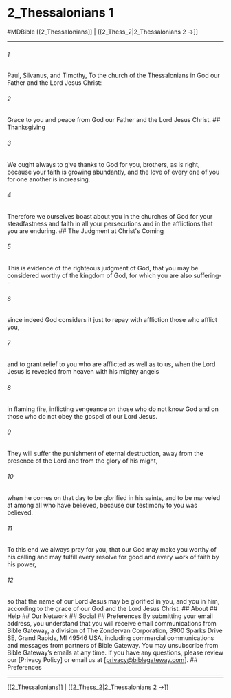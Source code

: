 # 2_Thessalonians 1
#MDBible
[[2_Thessalonians]] | [[2_Thess_2|2_Thessalonians 2 →]]

***






###### 1 


Paul, Silvanus, and Timothy, To the church of the Thessalonians in God our Father and the Lord Jesus Christ: 





###### 2 


Grace to you and peace from God our Father and the Lord Jesus Christ. ## Thanksgiving 





###### 3 


We ought always to give thanks to God for you, brothers, as is right, because your faith is growing abundantly, and the love of every one of you for one another is increasing. 





###### 4 


Therefore we ourselves boast about you in the churches of God for your steadfastness and faith in all your persecutions and in the afflictions that you are enduring. ## The Judgment at Christ's Coming 





###### 5 


This is evidence of the righteous judgment of God, that you may be considered worthy of the kingdom of God, for which you are also suffering-- 





###### 6 


since indeed God considers it just to repay with affliction those who afflict you, 





###### 7 


and to grant relief to you who are afflicted as well as to us, when the Lord Jesus is revealed from heaven with his mighty angels 





###### 8 


in flaming fire, inflicting vengeance on those who do not know God and on those who do not obey the gospel of our Lord Jesus. 





###### 9 


They will suffer the punishment of eternal destruction, away from the presence of the Lord and from the glory of his might, 





###### 10 


when he comes on that day to be glorified in his saints, and to be marveled at among all who have believed, because our testimony to you was believed. 





###### 11 


To this end we always pray for you, that our God may make you worthy of his calling and may fulfill every resolve for good and every work of faith by his power, 





###### 12 


so that the name of our Lord Jesus may be glorified in you, and you in him, according to the grace of our God and the Lord Jesus Christ. ## About ## Help ## Our Network ## Social ## Preferences By submitting your email address, you understand that you will receive email communications from Bible Gateway, a division of The Zondervan Corporation, 3900 Sparks Drive SE, Grand Rapids, MI 49546 USA, including commercial communications and messages from partners of Bible Gateway. You may unsubscribe from Bible Gateway&rsquo;s emails at any time. If you have any questions, please review our [Privacy Policy] or email us at [privacy@biblegateway.com]. ## Preferences

***

[[2_Thessalonians]] | [[2_Thess_2|2_Thessalonians 2 →]]
